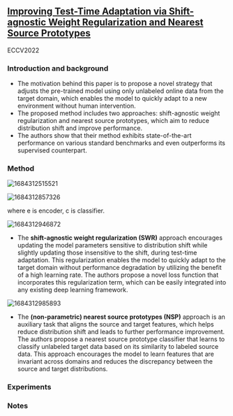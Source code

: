 ## [Improving Test-Time Adaptation via Shift-agnostic Weight Regularization and Nearest Source Prototypes](https://arxiv.org/abs/2207.11707)

ECCV2022

### Introduction and background
- The motivation behind this paper is to propose a novel strategy that adjusts the pre-trained model using only unlabeled online data from the target domain, which enables the model to quickly adapt to a new environment without human intervention. 
- The proposed method includes two approaches: shift-agnostic weight regularization and nearest source prototypes, which aim to reduce distribution shift and improve performance. 
- The authors show that their method exhibits state-of-the-art performance on various standard benchmarks and even outperforms its supervised counterpart.

### Method

![1684312515521](https://github.com/Jo-wang/Daily-Paper-Reading/assets/46414159/ad5299f1-ea95-4064-acc1-0c6c528eaa1e)

![1684312857326](https://github.com/Jo-wang/Daily-Paper-Reading/assets/46414159/97934ee9-937b-4496-ae70-bfabc722d924)

where e is encoder, c is classifier.

![1684312946872](https://github.com/Jo-wang/Daily-Paper-Reading/assets/46414159/1d5cdd12-0f98-4be5-b105-56a21ddd235e)

- The **shift-agnostic weight regularization (SWR)** approach encourages updating the model parameters sensitive to distribution shift while slightly updating those insensitive to the shift, during test-time adaptation. This regularization enables the model to quickly adapt to the target domain without performance degradation by utilizing the benefit of a high learning rate. The authors propose a novel loss function that incorporates this regularization term, which can be easily integrated into any existing deep learning framework.

![1684312985893](https://github.com/Jo-wang/Daily-Paper-Reading/assets/46414159/ab6b62d5-4a7d-4fae-b094-1fc0e366d441)

- The **(non-parametric) nearest source prototypes (NSP)** approach is an auxiliary task that aligns the source and target features, which helps reduce distribution shift and leads to further performance improvement. The authors propose a nearest source prototype classifier that learns to classify unlabeled target data based on its similarity to labeled source data. This approach encourages the model to learn features that are invariant across domains and reduces the discrepancy between the source and target distributions.

### Experiments

### Notes
